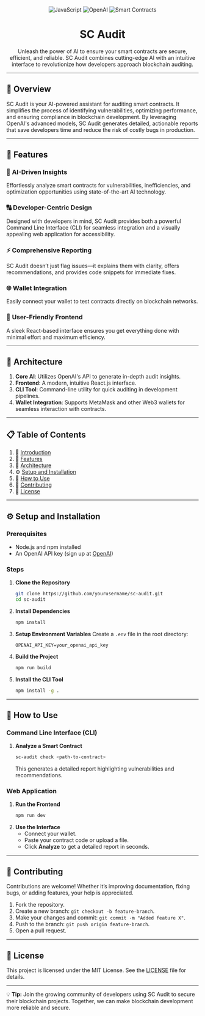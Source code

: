 <div align="center">
  <br />
  
  <br />
  <div>
    <img src="https://img.shields.io/badge/-JavaScript-black?style=for-the-badge&logoColor=white&logo=javascript&color=F7DF1E" alt="JavaScript" />
    <img src="https://img.shields.io/badge/-OpenAI-black?style=for-the-badge&logoColor=white&logo=openai&color=412991" alt="OpenAI" />
    <img src="https://img.shields.io/badge/-Smart%20Contracts-black?style=for-the-badge&logoColor=white&logo=ethereum&color=3C3C3D" alt="Smart Contracts" />
  </div>

  <h1 align="center">SC Audit</h1>

  <p align="center">
    Unleash the power of AI to ensure your smart contracts are secure, efficient, and reliable. SC Audit combines cutting-edge AI with an intuitive interface to revolutionize how developers approach blockchain auditing.
  </p>
</div>

---

## 📌 Overview

SC Audit is your AI-powered assistant for auditing smart contracts. It simplifies the process of identifying vulnerabilities, optimizing performance, and ensuring compliance in blockchain development. By leveraging OpenAI's advanced models, SC Audit generates detailed, actionable reports that save developers time and reduce the risk of costly bugs in production.

---

## 🌟 Features

### 🚀 **AI-Driven Insights**
Effortlessly analyze smart contracts for vulnerabilities, inefficiencies, and optimization opportunities using state-of-the-art AI technology.

### 🔠 **Developer-Centric Design**
Designed with developers in mind, SC Audit provides both a powerful Command Line Interface (CLI) for seamless integration and a visually appealing web application for accessibility.

### ⚡ **Comprehensive Reporting**
SC Audit doesn’t just flag issues—it explains them with clarity, offers recommendations, and provides code snippets for immediate fixes.

### 🌐 **Wallet Integration**
Easily connect your wallet to test contracts directly on blockchain networks.

### 🔄 **User-Friendly Frontend**
A sleek React-based interface ensures you get everything done with minimal effort and maximum efficiency.

---

## 🏡 Architecture

1. **Core AI**: Utilizes OpenAI's API to generate in-depth audit insights.
2. **Frontend**: A modern, intuitive React.js interface.
3. **CLI Tool**: Command-line utility for quick auditing in development pipelines.
4. **Wallet Integration**: Supports MetaMask and other Web3 wallets for seamless interaction with contracts.

---

## 📋 Table of Contents

1. 🤖 [Introduction](#📌-overview)
2. 🌟 [Features](#🌟-features)
3. 🏡 [Architecture](#🏡-architecture)
4. ⚙️ [Setup and Installation](#⚙️-setup-and-installation)
5. 🚀 [How to Use](#🚀-how-to-use)
6. 🤝 [Contributing](#🤝-contributing)
7. 📜 [License](#📜-license)

---

## ⚙️ Setup and Installation

### Prerequisites
- Node.js and npm installed
- An OpenAI API key (sign up at [OpenAI](https://platform.openai.com/))

### Steps

1. **Clone the Repository**
   ```bash
   git clone https://github.com/yourusername/sc-audit.git
   cd sc-audit
   ```

2. **Install Dependencies**
   ```bash
   npm install
   ```

3. **Setup Environment Variables**
   Create a `.env` file in the root directory:
   ```plaintext
   OPENAI_API_KEY=your_openai_api_key
   ```

4. **Build the Project**
   ```bash
   npm run build
   ```

5. **Install the CLI Tool**
   ```bash
   npm install -g .
   ```

---

## 🚀 How to Use

### **Command Line Interface (CLI)**
1. **Analyze a Smart Contract**
   ```bash
   sc-audit check <path-to-contract>
   ```
   This generates a detailed report highlighting vulnerabilities and recommendations.

### **Web Application**
1. **Run the Frontend**
   ```bash
   npm run dev
   ```
2. **Use the Interface**
   - Connect your wallet.
   - Paste your contract code or upload a file.
   - Click **Analyze** to get a detailed report in seconds.

---

## 🤝 Contributing

Contributions are welcome! Whether it’s improving documentation, fixing bugs, or adding features, your help is appreciated.

1. Fork the repository.
2. Create a new branch: `git checkout -b feature-branch`.
3. Make your changes and commit: `git commit -m "Added feature X"`.
4. Push to the branch: `git push origin feature-branch`.
5. Open a pull request.

---

## 📜 License

This project is licensed under the MIT License. See the [LICENSE](LICENSE) file for details.

---

💡 **Tip:** Join the growing community of developers using SC Audit to secure their blockchain projects. Together, we can make blockchain development more reliable and secure.

